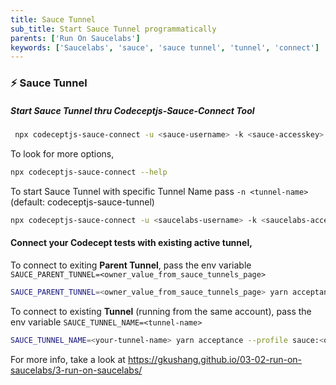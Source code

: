 ```yaml
---
title: Sauce Tunnel
sub_title: Start Sauce Tunnel programmatically
parents: ['Run On Saucelabs']
keywords: ['Saucelabs', 'sauce', 'sauce tunnel', 'tunnel', 'connect']
---
```


### ⚡️ Sauce Tunnel

##### Start Sauce Tunnel thru Codeceptjs-Sauce-Connect Tool

```bash
 npx codeceptjs-sauce-connect -u <sauce-username> -k <sauce-accesskey>
```

To look for more options,

```bash
npx codeceptjs-sauce-connect --help
```

To start Sauce Tunnel with specific Tunnel Name pass `-n <tunnel-name>` (default: codeceptjs-sauce-tunnel)

```bash
npx codeceptjs-sauce-connect -u <saucelabs-username> -k <saucelabs-access-key> -n <saucelabs-tunnel-name>
```

#### Connect your Codecept tests with existing active tunnel,

To connect to exiting **Parent Tunnel**, pass the env variable `SAUCE_PARENT_TUNNEL=<owner_value_from_sauce_tunnels_page>`

```bash
SAUCE_PARENT_TUNNEL=<owner_value_from_sauce_tunnels_page> yarn acceptance --profile sauce:<options>
```

To connect to existing **Tunnel** (running from the same account), pass the env variable `SAUCE_TUNNEL_NAME=<tunnel-name>`

```bash
SAUCE_TUNNEL_NAME=<your-tunnel-name> yarn acceptance --profile sauce:<options>
```

For more info, take a look at https://gkushang.github.io/03-02-run-on-saucelabs/3-run-on-saucelabs/
